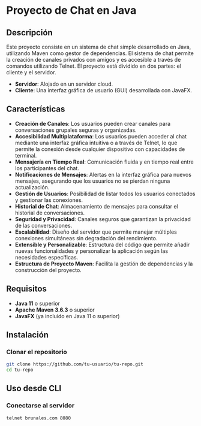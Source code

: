 # Proyecto de Chat en Java

## Descripción

Este proyecto consiste en un sistema de chat simple desarrollado en Java, utilizando Maven como gestor de dependencias. El sistema de chat permite la creación de canales privados con amigos y es accesible a través de comandos utilizando Telnet. El proyecto está dividido en dos partes: el cliente y el servidor.

- **Servidor**: Alojado en un servidor cloud.
- **Cliente**: Una interfaz gráfica de usuario (GUI) desarrollada con JavaFX.

## Características

- **Creación de Canales**: Los usuarios pueden crear canales para conversaciones grupales seguras y organizadas.
- **Accesibilidad Multiplataforma**: Los usuarios pueden acceder al chat mediante una interfaz gráfica intuitiva o a través de Telnet, lo que permite la conexión desde cualquier dispositivo con capacidades de terminal.
- **Mensajería en Tiempo Real**: Comunicación fluida y en tiempo real entre los participantes del chat.
- **Notificaciones de Mensajes**: Alertas en la interfaz gráfica para nuevos mensajes, asegurando que los usuarios no se pierdan ninguna actualización.
- **Gestión de Usuarios**: Posibilidad de listar todos los usuarios conectados y gestionar las conexiones.
- **Historial de Chat**: Almacenamiento de mensajes para consultar el historial de conversaciones.
- **Seguridad y Privacidad**: Canales seguros que garantizan la privacidad de las conversaciones.
- **Escalabilidad**: Diseño del servidor que permite manejar múltiples conexiones simultáneas sin degradación del rendimiento.
- **Extensible y Personalizable**: Estructura del código que permite añadir nuevas funcionalidades y personalizar la aplicación según las necesidades específicas.
- **Estructura de Proyecto Maven**: Facilita la gestión de dependencias y la construcción del proyecto.

## Requisitos

- **Java 11** o superior
- **Apache Maven 3.6.3** o superior
- **JavaFX** (ya incluido en Java 11 o superior)

## Instalación

### Clonar el repositorio

```sh
git clone https://github.com/tu-usuario/tu-repo.git
cd tu-repo
```
## Uso desde CLI

### Conectarse al servidor

```sh
telnet brunales.com 8080
```
